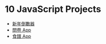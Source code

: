 # 10 JavaScript Projects
* [新年倒數器](https://bardkidd.github.io/JSProjects/CountdownTimer/index.html)
* [問卷 App](https://bardkidd.github.io/JSProjects/QuizApp/index.html)
* [食譜 App](https://bardkidd.github.io/JSProjects/RecipeApp/index.html)
